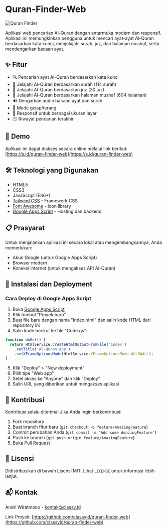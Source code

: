 # Quran-Finder-Web

![Quran Finder](https://blog.classy.id/upload/gambar_berita/c69ebfc5f1abb21b87bb576c22ef590d_20250323225057.png)

Aplikasi web pencarian Al-Quran dengan antarmuka modern dan responsif. Aplikasi ini memungkinkan pengguna untuk mencari ayat-ayat Al-Quran berdasarkan kata kunci, menjelajahi surah, juz, dan halaman mushaf, serta mendengarkan bacaan ayat.

## ✨ Fitur

- 🔍 Pencarian ayat Al-Quran berdasarkan kata kunci
- 📖 Jelajahi Al-Quran berdasarkan surah (114 surah)
- 📑 Jelajahi Al-Quran berdasarkan juz (30 juz)
- 📄 Jelajahi Al-Quran berdasarkan halaman mushaf (604 halaman)
- 🔊 Dengarkan audio bacaan ayat dan surah
- 🌙 Mode gelap/terang
- 📱 Responsif untuk berbagai ukuran layar
- 🕒 Riwayat pencarian terakhir

## 🚀 Demo

Aplikasi ini dapat diakses secara online melalui link berikut:
[https://s.id/quran-finder-web](https://s.id/quran-finder-web)

## 🛠️ Teknologi yang Digunakan

- HTML5
- CSS3
- JavaScript (ES6+)
- [Tailwind CSS](https://tailwindcss.com/) - Framework CSS
- [Font Awesome](https://fontawesome.com/) - Icon library
- [Google Apps Script](https://developers.google.com/apps-script) - Hosting dan backend

## 📋 Prasyarat

Untuk menjalankan aplikasi ini secara lokal atau mengembangkannya, Anda memerlukan:

- Akun Google (untuk Google Apps Script)
- Browser modern
- Koneksi internet (untuk mengakses API Al-Quran)

## 🔧 Instalasi dan Deployment

### Cara Deploy di Google Apps Script

1. Buka [Google Apps Script](https://script.google.com)
2. Klik tombol "Proyek baru"
3. Buat file baru dengan nama "index.html" dan salin kode HTML dari repository ini
4. Salin kode berikut ke file "Code.gs":

```javascript
function doGet() {
  return HtmlService.createHtmlOutputFromFile('index')
    .setTitle('Al-Quran App')
    .setXFrameOptionsMode(HtmlService.XFrameOptionsMode.ALLOWALL);
}
```

5. Klik "Deploy" > "New deployment"
6. Pilih tipe "Web app"
7. Setel akses ke "Anyone" dan klik "Deploy"
8. Salin URL yang diberikan untuk mengakses aplikasi

## 🤝 Kontribusi

Kontribusi selalu diterima! Jika Anda ingin berkontribusi:

1. Fork repository
2. Buat branch fitur baru (`git checkout -b feature/AmazingFeature`)
3. Commit perubahan Anda (`git commit -m 'Add some AmazingFeature'`)
4. Push ke branch (`git push origin feature/AmazingFeature`)
5. Buka Pull Request

## 📝 Lisensi

Didistribusikan di bawah Lisensi MIT. Lihat `LICENSE` untuk informasi lebih lanjut.

## 📬 Kontak

Andri Wiratmono - kontak@classy.id

Link Proyek: [https://github.com/classyid/quran-finder-web](https://github.com/classyid/quran-finder-web)

